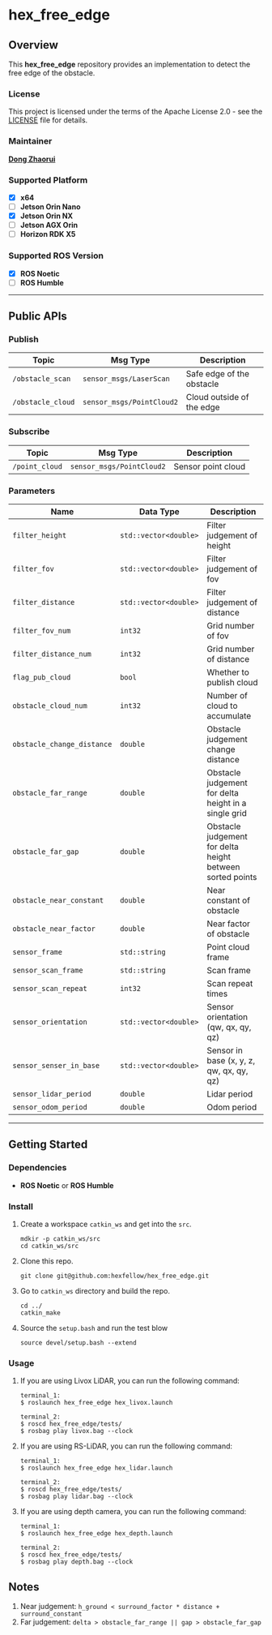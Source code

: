 # **hex_free_edge**

## **Overview**

This **hex_free_edge** repository provides an implementation to detect the free edge of the obstacle.

### **License**

This project is licensed under the terms of the Apache License 2.0 - see the [LICENSE](LICENSE) file for details.

### **Maintainer**

**[Dong Zhaorui](https://github.com/IBNBlank)**

### **Supported Platform**

- [x] **x64**
- [ ] **Jetson Orin Nano**
- [x] **Jetson Orin NX**
- [ ] **Jetson AGX Orin**
- [ ] **Horizon RDK X5**

### **Supported ROS Version**

- [x] **ROS Noetic**
- [ ] **ROS Humble**

---

## **Public APIs**

### **Publish**

| Topic             | Msg Type                  | Description               |
| ----------------- | ------------------------- | ------------------------- |
| `/obstacle_scan`  | `sensor_msgs/LaserScan`   | Safe edge of the obstacle |
| `/obstacle_cloud` | `sensor_msgs/PointCloud2` | Cloud outside of the edge |

### **Subscribe**

| Topic          | Msg Type                  | Description        |
| -------------- | ------------------------- | ------------------ |
| `/point_cloud` | `sensor_msgs/PointCloud2` | Sensor point cloud |

### **Parameters**

| Name                       | Data Type             | Description                                               |
| -------------------------- | --------------------- | --------------------------------------------------------- |
| `filter_height`            | `std::vector<double>` | Filter judgement of height                                |
| `filter_fov`               | `std::vector<double>` | Filter judgement of fov                                   |
| `filter_distance`          | `std::vector<double>` | Filter judgement of distance                              |
| `filter_fov_num`           | `int32`               | Grid number of fov                                        |
| `filter_distance_num`      | `int32`               | Grid number of distance                                   |
| `flag_pub_cloud`           | `bool`                | Whether to publish cloud                                  |
| `obstacle_cloud_num`       | `int32`               | Number of cloud to accumulate                             |
| `obstacle_change_distance` | `double`              | Obstacle judgement change distance                        |
| `obstacle_far_range`       | `double`              | Obstacle judgement for delta height in a single grid      |
| `obstacle_far_gap`         | `double`              | Obstacle judgement for delta height between sorted points |
| `obstacle_near_constant`   | `double`              | Near constant of obstacle                                 |
| `obstacle_near_factor`     | `double`              | Near factor of obstacle                                   |
| `sensor_frame`             | `std::string`         | Point cloud frame                                         |
| `sensor_scan_frame`        | `std::string`         | Scan frame                                                |
| `sensor_scan_repeat`       | `int32`               | Scan repeat times                                         |
| `sensor_orientation`       | `std::vector<double>` | Sensor orientation (qw, qx, qy, qz)                       |
| `sensor_senser_in_base`    | `std::vector<double>` | Sensor in base (x, y, z, qw, qx, qy, qz)                  |
| `sensor_lidar_period`      | `double`              | Lidar period                                              |
| `sensor_odom_period`       | `double`              | Odom period                                               |

---

## **Getting Started**

### **Dependencies**

- **ROS Noetic** or **ROS Humble**

### **Install**

1. Create a workspace `catkin_ws` and get into the `src`.

   ```shell
   mdkir -p catkin_ws/src
   cd catkin_ws/src
   ```

2. Clone this repo.

   ```shell
   git clone git@github.com:hexfellow/hex_free_edge.git
   ```

3. Go to `catkin_ws` directory and build the repo.

   ```shell
   cd ../
   catkin_make
   ```

4. Source the `setup.bash` and run the test blow

   ```shell
   source devel/setup.bash --extend
   ```

### **Usage**

1. If you are using Livox LiDAR, you can run the following command:

   ```shell
   terminal_1:
   $ roslaunch hex_free_edge hex_livox.launch

   terminal_2:
   $ roscd hex_free_edge/tests/
   $ rosbag play livox.bag --clock
   ```

2. If you are using RS-LiDAR, you can run the following command:

   ```shell
   terminal_1:
   $ roslaunch hex_free_edge hex_lidar.launch

   terminal_2:
   $ roscd hex_free_edge/tests/
   $ rosbag play lidar.bag --clock
   ```

3. If you are using depth camera, you can run the following command:

   ```shell
   terminal_1:
   $ roslaunch hex_free_edge hex_depth.launch

   terminal_2:
   $ roscd hex_free_edge/tests/
   $ rosbag play depth.bag --clock
   ```

## **Notes**

1. Near judgement: `h_ground < surround_factor * distance + surround_constant`
2. Far judgement: `delta > obstacle_far_range || gap > obstacle_far_gap`
